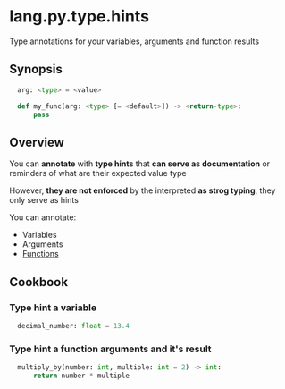 # lang.py.type.hints

Type annotations for your variables, arguments and function results

## Synopsis

```py
  arg: <type> = <value>

  def my_func(arg: <type> [= <default>]) -> <return-type>:
      pass
```

## Overview

You can **annotate**  with **type hints** that **can serve as documentation** or
reminders of what are their expected value type

However, **they are not enforced** by the interpreted **as strog typing**, they only
serve as hints

You can annotate:

- Variables
- Arguments
- [Functions](./8xrz.md)

## Cookbook

### Type hint a variable

```py
  decimal_number: float = 13.4
```

### Type hint a function arguments and it's result

```py
  multiply_by(number: int, multiple: int = 2) -> int:
      return number * multiple
```
